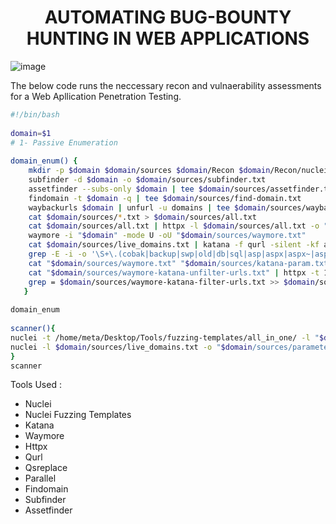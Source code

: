<h1 align=center>
AUTOMATING BUG-BOUNTY HUNTING IN WEB APPLICATIONS
</h1>

![image](https://github.com/user-attachments/assets/313ab68b-6d8f-4b13-b1f3-dea55a65eb4b)


The below code runs the neccessary recon and vulnaerability assessments for a Web Apllication Penetration Testing.
```bash
#!/bin/bash
 
domain=$1
# 1- Passive Enumeration
 
domain_enum() {
	mkdir -p $domain $domain/sources $domain/Recon $domain/Recon/nuclei/
	subfinder -d $domain -o $domain/sources/subfinder.txt
	assetfinder --subs-only $domain | tee $domain/sources/assetfinder.txt
	findomain -t $domain -q | tee $domain/sources/find-domain.txt
	waybackurls $domain | unfurl -u domains | tee $domain/sources/wayback.txt
	cat $domain/sources/*.txt > $domain/sources/all.txt
	cat $domain/sources/all.txt | httpx -l $domain/sources/all.txt -o "$domain/sources/live_domains.txt"
	waymore -i "$domain" -mode U -oU "$domain/sources/waymore.txt"
	cat $domain/sources/live_domains.txt | katana -f qurl -silent -kf all -jc -aff -d 5 -o "$domain/sources/katana-param.txt"
	grep -E -i -o '\S+\.(cobak|backup|swp|old|db|sql|asp|aspx|aspx~|asp~|py|py~|rb|rb~|php|php~|bak|bkp|cache|cgi|conf|csv|html|inc|jar|js|json|jsp|jsp~|lock|log|r(ar|)\.old|sql|sql\.gz|sql\.zip|sql\.tar\.gz|sql~|swp|swp~|tar|tar\.bz2|tar\.gz|txt|wadl|zip|log|xml|json)\b' "$domain/sources/waymore.txt" "$domain/sources/katana-param.txt" | sort -u > $domain/sources/interesting.txt
	cat "$domain/sources/waymore.txt" "$domain/sources/katana-param.txt" | sort -u | grep "=" | qsreplace 'FUZZ' | egrep -v '(.css|.png|blog|utm_source|utm_content|utm_campaign|utm_medium|.jpeg|.jpg|.svg|.gifs|.tif|.tiff|.png|.ttf|.woff|.woff2|.ico|.pdf|.svg|.txt|.gif|.wolf)' > "$domain/sources/waymore-katana-unfilter-urls.txt"
	cat "$domain/sources/waymore-katana-unfilter-urls.txt" | httpx -t 150 -rl 150 -o "$domain/sources/waymore-katana-filter-urls.txt"
	grep = $domain/sources/waymore-katana-filter-urls.txt >> $domain/sources/parameters_with_equal.txt
   }
 
domain_enum
 
scanner(){
nuclei -t /home/meta/Desktop/Tools/fuzzing-templates/all_in_one/ -l "$domain/sources/parameters_with_equal.txt" #change according to your LOCAL PATH
nuclei -l $domain/sources/live_domains.txt -o "$domain/sources/parameters_with_equal.txt"
}
scanner
```

Tools Used :
- Nuclei
- Nuclei Fuzzing Templates
- Katana
- Waymore
- Httpx
- Qurl
- Qsreplace
- Parallel
- Findomain
- Subfinder
- Assetfinder
